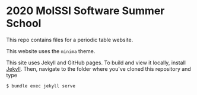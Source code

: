 # 2020 MolSSI Software Summer School

This repo contains files for a periodic table website.

This website uses the `minima` theme.

This site uses Jekyll and GitHub pages. To build and view it locally, install [Jekyll](https://jekyllrb.com/). Then, navigate to the folder where you've cloned this repository and type

```
$ bundle exec jekyll serve
```
